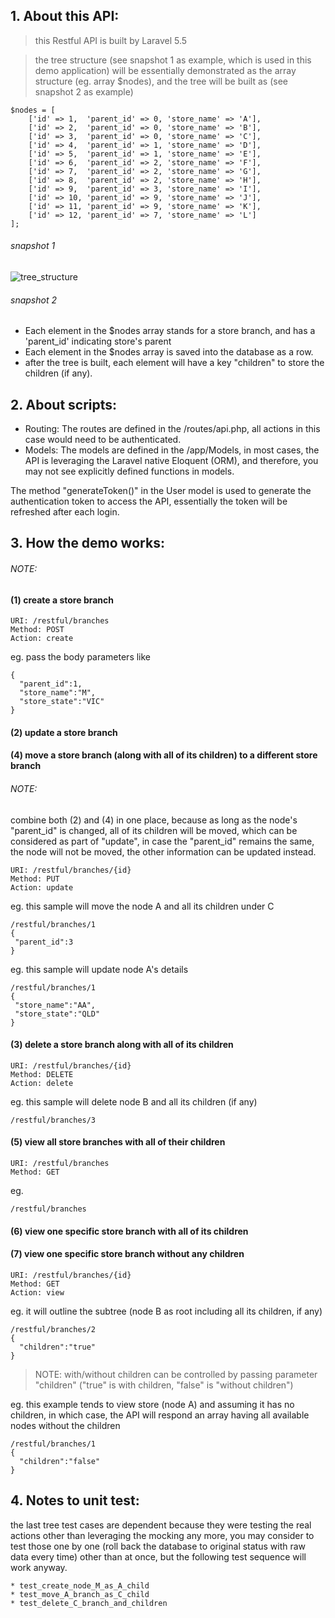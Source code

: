 ## 1. About this API:
> this Restful API is built by Laravel 5.5

> the tree structure (see snapshot 1 as example, which is used in this demo application) will be essentially demonstrated as the array structure (eg. array $nodes), and the tree will be built as (see snapshot 2 as example)
```
$nodes = [
	['id' => 1,  'parent_id' => 0, 'store_name' => 'A'],
	['id' => 2,  'parent_id' => 0, 'store_name' => 'B'],
	['id' => 3,  'parent_id' => 0, 'store_name' => 'C'],
	['id' => 4,  'parent_id' => 1, 'store_name' => 'D'],
	['id' => 5,  'parent_id' => 1, 'store_name' => 'E'],
	['id' => 6,  'parent_id' => 2, 'store_name' => 'F'],
	['id' => 7,  'parent_id' => 2, 'store_name' => 'G'],
	['id' => 8,  'parent_id' => 2, 'store_name' => 'H'],
	['id' => 9,  'parent_id' => 3, 'store_name' => 'I'],
	['id' => 10, 'parent_id' => 9, 'store_name' => 'J'],
	['id' => 11, 'parent_id' => 9, 'store_name' => 'K'],
	['id' => 12, 'parent_id' => 7, 'store_name' => 'L']
];
```
###### snapshot 1
![tree_structure](https://user-images.githubusercontent.com/39091872/51833525-ce2bb100-234b-11e9-89b5-67959f8c53ed.png)

###### snapshot 2

* Each element in the $nodes array stands for a store branch, and has a 'parent_id' indicating store's parent
* Each element in the $nodes array is saved into the database as a row.
* after the tree is built, each element will have a key "children" to store the children (if any).

## 2. About scripts:
* Routing:
The routes are defined in the /routes/api.php, all actions in this case would need to be authenticated.
* Models:
The models are defined in the /app/Models, in most cases, the API is leveraging the Laravel native Eloquent (ORM), and therefore, you may not see explicitly defined functions in models.

The method "generateToken()" in the User model is used to generate the authentication token to access the API, essentially the token will be refreshed after each login.

## 3. How the demo works:
###### NOTE:

#### (1) create a store branch
```
URI: /restful/branches
Method: POST
Action: create
```
eg. pass the body parameters like
```
{
  "parent_id":1,
  "store_name":"M",
  "store_state":"VIC"
}
```
#### (2) update a store branch
#### (4) move a store branch (along with all of its children) to a different store branch
###### NOTE:
combine both (2) and (4) in one place, because as long as the node's "parent_id" is changed, 
all of its children will be moved, which can be considered as part of "update", 
in case the "parent_id" remains the same, the node will not be moved, the other information can be updated instead.

```
URI: /restful/branches/{id}
Method: PUT
Action: update
```
eg. this sample will move the node A and all its children under C 
```
/restful/branches/1
{
 "parent_id":3
}
```
eg. this sample will update node A's details
```
/restful/branches/1
{
 "store_name":"AA",
 "store_state":"QLD"
}
```

#### (3) delete a store branch along with all of its children
```
URI: /restful/branches/{id}
Method: DELETE
Action: delete
```
eg. this sample will delete node B and all its children (if any)
```
/restful/branches/3
```
#### (5) view all store branches with all of their children
```
URI: /restful/branches
Method: GET
```
eg. 
```
/restful/branches
```
#### (6) view one specific store branch with all of its children
#### (7) view one specific store branch without any children
```
URI: /restful/branches/{id}
Method: GET
Action: view
```
eg. it will outline the subtree (node B as root including all its children, if any) 
```
/restful/branches/2
{
  "children":"true"
}
```

> NOTE: with/without children can be controlled by passing parameter "children" ("true" is with children, "false" is "without children")

eg. this example tends to view store (node A) and assuming it has no children, in which case, the API will respond an array having all available nodes without the children 
```
/restful/branches/1
{
  "children":"false"
}
```
## 4. Notes to unit test:
the last tree test cases are dependent because they were testing the real actions other than leveraging the mocking any more, you may consider to test those one by one (roll back the database to original status with raw data every time) other than at once, but the following test sequence will work anyway.
```
* test_create_node_M_as_A_child
* test_move_A_branch_as_C_child
* test_delete_C_branch_and_children
```
